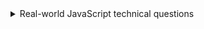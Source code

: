 <details>
<summary>Real-world JavaScript technical questions</summary>

- How this expression is called?

```js
;(function () {
 console.log('Hello!')
})()
```

- What are the differences between JavaScript and other programming languages such as C++ and PHP?
- What are the key differences between `var`, `let` and `const`?
- How do you handle asynchronous requests in JavaScript?
- `const` vs `Object.freeze` - what are differences for arrays and objects?
- Based on this code:

```js
const obj = { nested: {} }

const anotherObj = { ...obj }

obj.nested.a = 1
```

Does the `a` property will be declared also in `anotherObj` and why? If yes, how you can prevent it?

- How you can iterate through the objects?
- How you would describe hoisting?
- How you would describe array/object mutation? It is a good practice or something to avoid?
- Based on this code:

```js
const result = (flag: boolean) => {
 return new Promise((resolve, reject) => {
  if (flag) {
   resolve('success')
  } else {
   reject('error')
  }
 })
}

const promise = result(true)

promise
 .then((r) => {
  // 1.
  console.log(r)

  return result(false)
 })
 .catch((e) => {
  // 2.
  console.log(e)

  return 'fail'
 })
 .then((r) => {
  // 3.
  console.log(r)

  return result(true)
 })
 .catch((e) => {
  // 4.
  console.log(e)
 })
```

What results will be displayed in console.log's and why?

- Based on this code:

```js
const timeoutAsync = (time) => {
 return new Promise((resolve) => {
  const timeout = setTimeout(() => {
   clearTimeout(timeout)
   resolve(`Timeout resolved after ${time} milliseconds.`)
  }, time)
 })
}

const timeouts = [timeoutAsync(9000), timeoutAsync(5500), timeoutAsync(1000)]

// 1.
timeouts.forEach(async (timeout) => {
 const info = await timeout
 console.log(info)
})

// 2.
const timeoutsInfos = timeouts.reduce(async (promisedAcc, timeout) => {
 const acc = await promisedAcc
 const info = await timeout
 console.log(info)
 acc.push(info)
 return acc
}, Promise.resolve([]))

// 3.
for await (const info of timeouts) {
 console.log(info)
}
```

What will be differences between those iterators? In which order the timeouts will be resolved and why?

- What are types of storages in browser?
- What will be result of `{} === {}` and why?
- Based on this code:

```js
const arr = [7, 1, 4, 3, 2]

for (const elem of arr) {
 setTimeout(() => console.log(elem), elem)
}
```

In which order will be the logs displayed and why?

- Based on this code (functional programming):

```ts
import { interval, OperatorFunction } from 'rxjs'
import { take, map, filter } from 'rxjs/operators'

const curry: (n: number) => (num: number) => number = (n) => {
 return (num) => {
  return num * n
 }
}

const operator = (n: number): OperatorFunction<number, number> => {
 return map((number: number) => number * n)
}

const increaseByOne = (n: number): number => n + 1

const number$ = interval(1000).pipe(map(increaseByOne))
const obser1$ = number$.pipe(take(3))
const obser2$ = number$.pipe(
 take(4),
 map((n: number): string => `Hello ${'!'.repeat(n - 1)}`)
)
const obser3$ = number$.pipe(take(5), map(curry(2)))
const obser4$ = number$.pipe(
 take(4),
 filter((n: number) => n !== 3),
 operator(10)
)

obser1$.subscribe((value: number) => {
 // 1.
 console.log(value)
})

obser2$.subscribe((value: string) => {
 // 2.
 console.log(value)
})

obser3$.subscribe((value: number) => {
 // 3.
 console.log(value)
})

obser4$.subscribe((value: number) => {
 // 4.
 console.log(value)
})
```

What values will be console.log'ed from observables and why?

</details>
